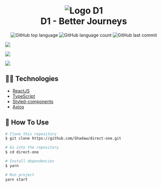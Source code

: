 <h1 align="center">
    <img alt="Logo D1" src="./github/logotipo.png" />
    <br>
    D1 - Better Journeys
</h1>

<p align="center">
  <img alt="GitHub top language" src="https://img.shields.io/github/languages/top/Shadaw/direct-one.svg">

  <img alt="GitHub language count" src="https://img.shields.io/github/languages/count/Shadaw/direct-one.svg">

  <img alt="GitHub last commit" src="https://img.shields.io/github/last-commit/Shadaw/direct-one.svg">
</p>

<img align="center" src="./github/Directone.gif"></img>

<img align="center" src="./github/Directone-Dashboard.png"></img>

<img align="center" src="./github/Direactone-Modal.png"></img>


## 👨‍💻 Technologies

-  [ReactJS](https://reactjs.org/)
-  [TypeScript](https://www.typescriptlang.org/)
-  [Styled-components](https://www.styled-components.com/)
-  [Axios](https://github.com/axios/axios)


## 📖 How To Use

```bash
# Clone this repository
$ git clone https://github.com/Shadaw/direct-one.git

# Go into the repository
$ cd direct-one

# Install dependencies
$ yarn

# Run project
yarn start
```


